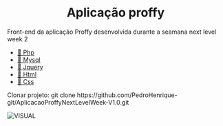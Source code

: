 <h1 align="center">Aplicação proffy</h1>

<p align="left">
  Front-end da aplicação Proffy desenvolvida durante a seamana next level week 2
</p>

<p align="left">
    <ul>
        <li><a href="https://www.php.net/">🔗 Php</a></li>
        <li><a href="https://www.mysql.com/">🔗 Mysql</a></li>
        <li><a href="https://jquery.com/">🔗 Jquery</a></li>
        <li><a href="https://developer.mozilla.org/pt-BR/docs/Web/HTML">🔗 Html</a></li>
        <li><a href="https://developer.mozilla.org/pt-BR/docs/Web/CSS">🔗 Css</a></li>
    </ul>
</p>

<p align="left">
    Clonar projeto: git clone https://github.com/PedroHenrique-git/AplicacaoProffyNextLevelWeek-V1.0.git
</p>
 
 ![VISUAL](/images/proffy.PNG)
